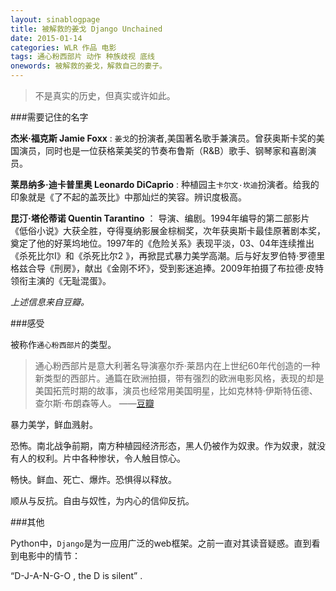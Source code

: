 ```yaml
---
layout: sinablogpage
title: 被解救的姜戈 Django Unchained
date: 2015-01-14
categories: WLR 作品 电影
tags: 通心粉西部片 动作 种族歧视 底线
onewords: 被解救的姜戈，解救自己的妻子。 
---
```

> 不是真实的历史，但真实或许如此。

###需要记住的名字

**杰米·福克斯 Jamie Foxx** : `姜戈`的扮演者,美国著名歌手兼演员。曾获奥斯卡奖的美国演员，同时也是一位获格莱美奖的节奏布鲁斯（R&B）歌手、钢琴家和喜剧演员。

**莱昂纳多·迪卡普里奥 Leonardo DiCaprio** : 种植园主`卡尔文·坎迪`扮演者。给我的印象就是《了不起的盖茨比》中那灿烂的笑容。辨识度极高。

**昆汀·塔伦蒂诺 Quentin Tarantino** ： 导演、编剧。1994年编导的第二部影片《低俗小说》大获全胜，夺得戛纳影展金棕榈奖，次年获奥斯卡最佳原著剧本奖，奠定了他的好莱坞地位。1997年的《危险关系》表现平淡，03、04年连续推出《杀死比尔Ⅰ》和《杀死比尔2 》，再掀昆式暴力美学高潮。后与好友罗伯特·罗德里格兹合导《刑房》，献出《金刚不坏》，受到影迷追捧。2009年拍摄了布拉德·皮特领衔主演的《无耻混蛋》。 

*上述信息来自豆瓣。*

###感受

被称作`通心粉西部片`的类型。

> 通心粉西部片是意大利著名导演塞尔乔·莱昂内在上世纪60年代创造的一种新类型的西部片。通篇在欧洲拍摄，带有强烈的欧洲电影风格，表现的却是美国拓荒时期的故事，演员也经常用美国明星，比如克林特·伊斯特伍德、查尔斯·布朗森等人。 ——[豆瓣](http://movie.douban.com/review/5859725/)

暴力美学，鲜血溅射。

恐怖。南北战争前期，南方种植园经济形态，黑人仍被作为奴隶。作为奴隶，就没有人的权利。片中各种惨状，令人触目惊心。

畅快。鲜血、死亡、爆炸。恐惧得以释放。

顺从与反抗。自由与奴性，为内心的信仰反抗。


###其他

Python中，`Django`是为一应用广泛的web框架。之前一直对其读音疑惑。直到看到电影中的情节：

“D-J-A-N-G-O , the D is silent” .